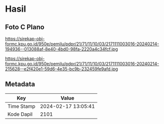 # Hasil

## Foto C Plano

https://sirekap-obj-formc.kpu.go.id/950e/pemilu/pdpr/21/71/11/10/03/2171111003016-20240214-194936--013088af-8e40-4bd0-98fa-2220a4c34fcf.jpg

https://sirekap-obj-formc.kpu.go.id/950e/pemilu/pdpr/21/71/11/10/03/2171111003016-20240214-215628--e2f420e1-59d6-4e35-bc9b-232459fe9afd.jpg


## Metadata

| Key        | Value               |
| ---------- | ------------------- |
| Time Stamp | 2024-02-17 13:05:41 |
| Kode Dapil | 2101                |



